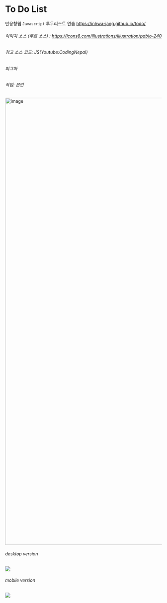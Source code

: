 # To Do List
반응형웹 `Javascript` 투두리스트 연습 
https://inhwa-jang.github.io/todo/
###### 이미지 소스 (무료 소스) : https://icons8.com/illustrations/illustration/pablo-240 
###### 참고 소스 코드: JS(Youtube:CodingNepal)

###### 피그마 
###### 작업: 본인
<img width="1440" alt="image" src="https://user-images.githubusercontent.com/77523846/189054145-78777797-e5a0-4165-b921-062331877ae4.png">


###### desktop version
<img src="https://user-images.githubusercontent.com/77523846/136207993-d86105f7-f0af-443e-a075-088cf059d8fb.gif"/>

###### mobile version
<img src="https://user-images.githubusercontent.com/77523846/136209122-51c8a997-bc67-4d31-abb9-45c103796b3d.gif"/>

